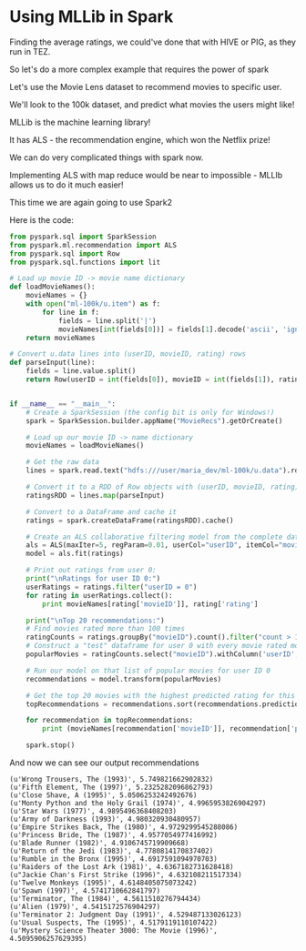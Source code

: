 
# Using MLLib in Spark

Finding the average ratings, we could've done that with HIVE or PIG, as they run in TEZ.

So let's do a more complex example that requires the power of spark

Let's use the Movie Lens dataset to recommend movies to specific user.

We'll look to the 100k dataset, and predict what movies the users might like!

MLLib is the machine learning library!

It has ALS - the recommendation engine, which won the Netflix prize!

We can do very complicated things with spark now.

Implementing ALS with map reduce would be near to impossible - MLLIb allows us to do it much easier!

This time we are again going to use Spark2 

Here is the code:

``` python
from pyspark.sql import SparkSession
from pyspark.ml.recommendation import ALS
from pyspark.sql import Row
from pyspark.sql.functions import lit

# Load up movie ID -> movie name dictionary
def loadMovieNames():
    movieNames = {}
    with open("ml-100k/u.item") as f:
        for line in f:
            fields = line.split('|')
            movieNames[int(fields[0])] = fields[1].decode('ascii', 'ignore')
    return movieNames

# Convert u.data lines into (userID, movieID, rating) rows
def parseInput(line):
    fields = line.value.split()
    return Row(userID = int(fields[0]), movieID = int(fields[1]), rating = float(fields[2]))


if __name__ == "__main__":
    # Create a SparkSession (the config bit is only for Windows!)
    spark = SparkSession.builder.appName("MovieRecs").getOrCreate()

    # Load up our movie ID -> name dictionary
    movieNames = loadMovieNames()

    # Get the raw data
    lines = spark.read.text("hdfs:///user/maria_dev/ml-100k/u.data").rdd

    # Convert it to a RDD of Row objects with (userID, movieID, rating)
    ratingsRDD = lines.map(parseInput)

    # Convert to a DataFrame and cache it
    ratings = spark.createDataFrame(ratingsRDD).cache()

    # Create an ALS collaborative filtering model from the complete data set
    als = ALS(maxIter=5, regParam=0.01, userCol="userID", itemCol="movieID", ratingCol="rating")
    model = als.fit(ratings)

    # Print out ratings from user 0:
    print("\nRatings for user ID 0:")
    userRatings = ratings.filter("userID = 0")
    for rating in userRatings.collect():
        print movieNames[rating['movieID']], rating['rating']

    print("\nTop 20 recommendations:")
    # Find movies rated more than 100 times
    ratingCounts = ratings.groupBy("movieID").count().filter("count > 100")
    # Construct a "test" dataframe for user 0 with every movie rated more than 100 times
    popularMovies = ratingCounts.select("movieID").withColumn('userID', lit(0))

    # Run our model on that list of popular movies for user ID 0
    recommendations = model.transform(popularMovies)

    # Get the top 20 movies with the highest predicted rating for this user
    topRecommendations = recommendations.sort(recommendations.prediction.desc()).take(20)

    for recommendation in topRecommendations:
        print (movieNames[recommendation['movieID']], recommendation['prediction'])

    spark.stop()
```


And now we can see our output recommendations

```
(u'Wrong Trousers, The (1993)', 5.749821662902832)
(u'Fifth Element, The (1997)', 5.2325282096862793)
(u'Close Shave, A (1995)', 5.0506253242492676)
(u'Monty Python and the Holy Grail (1974)', 4.9965953826904297)
(u'Star Wars (1977)', 4.9895496368408203)
(u'Army of Darkness (1993)', 4.980320930480957)
(u'Empire Strikes Back, The (1980)', 4.9729299545288086)
(u'Princess Bride, The (1987)', 4.9577054977416992)
(u'Blade Runner (1982)', 4.9106745719909668)
(u'Return of the Jedi (1983)', 4.7780814170837402)
(u'Rumble in the Bronx (1995)', 4.6917591094970703)
(u'Raiders of the Lost Ark (1981)', 4.6367182731628418)
(u"Jackie Chan's First Strike (1996)", 4.632108211517334)
(u'Twelve Monkeys (1995)', 4.6148405075073242)
(u'Spawn (1997)', 4.5741710662841797)
(u'Terminator, The (1984)', 4.5611510276794434)
(u'Alien (1979)', 4.5415172576904297)
(u'Terminator 2: Judgment Day (1991)', 4.529487133026123)
(u'Usual Suspects, The (1995)', 4.5179119110107422)
(u'Mystery Science Theater 3000: The Movie (1996)', 4.5095906257629395)
```

